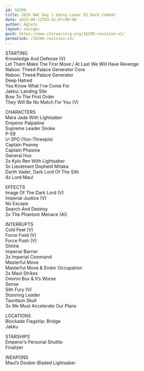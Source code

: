 ```yaml
---
id: 16290
title: 2019 NAC Day 1 Danny Lamar DS Dark Combat
date: 2019-09-12T03:42:07+00:00
author: Aglets
layout: swccgpc
guid: https://www.starwarsccg.org/16289-revision-v1/
permalink: /16289-revision-v1/
---
```

STARTING  
Knowledge And Defense (V)  
Let Them Make The First Move / At Last We Will Have Revenge  
Naboo: Theed Palace Generator Core  
Naboo: Theed Palace Generator  
Deep Hatred  
You Know What I&#8217;ve Come For  
Jakku: Landing Site  
Bow To The First Order  
They Will Be No Match For You (V)

CHARACTERS  
Mara Jade With Lightsaber  
Emperor Palpatine  
Supreme Leader Snoke  
P-59  
U-3PO (Yoo-Threepio)  
Captain Peavey  
Captain Phasma  
General Hux  
2x Kylo Ren With Lightsaber  
5x Lieutenant Dopheld Mitaka  
Darth Vader, Dark Lord Of The Sith  
4x Lord Maul

EFFECTS  
Image Of The Dark Lord (V)  
Imperial Justice (V)  
No Escape  
Search And Destroy  
2x The Phantom Menace (AI)

INTERRUPTS  
Cold Feet (V)  
Force Field (V)  
Force Push (V)  
Ghhhk  
Imperial Barrier  
3x Imperial Command  
Masterful Move  
Masterful Move & Endor Occupation  
2x Maul Strikes  
Ommni Box & It&#8217;s Worse  
Sense  
Sith Fury (V)  
Stunning Leader  
Tauntaun Skull  
3x We Must Accelerate Our Plans

LOCATIONS  
Blockade Flagship: Bridge  
Jakku

STARSHIPS  
Emperor&#8217;s Personal Shuttle  
Finalizer

WEAPONS  
Maul&#8217;s Double-Bladed Lightsaber